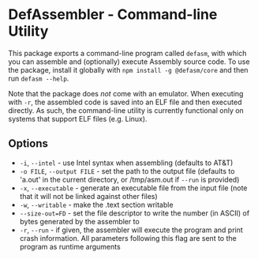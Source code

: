 # DefAssembler - Command-line Utility
This package exports a command-line program called `defasm`, with which you can assemble and (optionally) execute Assembly source code. To use the package, install it globally with `npm install -g @defasm/core` and then run `defasm --help`.

Note that the package does *not* come with an emulator. When executing with `-r`, the assembled code is saved into an ELF file and then executed directly. As such, the command-line utility is currently functional only on systems that support ELF files (e.g. Linux).

## Options
* `-i`, `--intel` - use Intel syntax when assembling (defaults to AT&T)
* `-o FILE`, `--output FILE` - set the path to the output file (defaults to 'a.out' in the current directory, or /tmp/asm.out if `--run` is provided)
* `-x`, `--executable` - generate an executable file from the input file (note that it will not be linked against other files)
* `-w`, `--writable` - make the .text section writable
* `--size-out=FD` - set the file descriptor to write the number (in ASCII) of bytes generated by the assembler to
* `-r`, `--run` - if given, the assembler will execute the program and print crash information. All parameters following this flag are sent to the program as runtime arguments